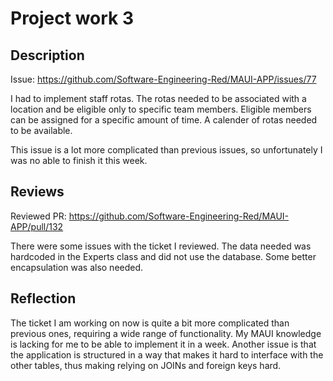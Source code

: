 # Project work 3

## Description

Issue: https://github.com/Software-Engineering-Red/MAUI-APP/issues/77

I had to implement staff rotas. The rotas needed to be associated with a location and be eligible only to specific team members. Eligible members can be assigned for a specific amount of time. A calender of rotas needed to be available.

This issue is a lot more complicated than previous issues, so unfortunately I was no able to finish it this week.

## Reviews

Reviewed PR: https://github.com/Software-Engineering-Red/MAUI-APP/pull/132

There were some issues with the ticket I reviewed. The data needed was hardcoded in the Experts class and did not use the database. Some better encapsulation was also needed. 

## Reflection

The ticket I am working on now is quite a bit more complicated than previous ones, requiring a wide range of functionality. My MAUI knowledge is lacking for me to be able to implement it in a week. Another issue is that the application is structured in a way that makes it hard to interface with the other tables, thus making relying on JOINs and foreign keys hard.